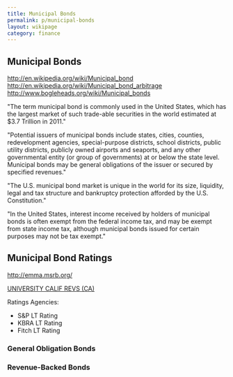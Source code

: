 ```yaml
---
title: Municipal Bonds
permalink: p/municipal-bonds
layout: wikipage
category: finance
---
```


Municipal Bonds
---------------

<http://en.wikipedia.org/wiki/Municipal_bond> <http://en.wikipedia.org/wiki/Municipal_bond_arbitrage> <http://www.bogleheads.org/wiki/Municipal_bonds>

"The term municipal bond is commonly used in the United States, which has the largest market of such trade-able securities in the world estimated at $3.7 Trillion in 2011."

"Potential issuers of municipal bonds include states, cities, counties, redevelopment agencies, special-purpose districts, school districts, public utility districts, publicly owned airports and seaports, and any other governmental entity (or group of governments) at or below the state level. Municipal bonds may be general obligations of the issuer or secured by specified revenues."

"The U.S. municipal bond market is unique in the world for its size, liquidity, legal and tax structure and bankruptcy protection afforded by the U.S. Constitution."

"In the United States, interest income received by holders of municipal bonds is often exempt from the federal income tax, and may be exempt from state income tax, although municipal bonds issued for certain purposes may not be tax exempt."

Municipal Bond Ratings
----------------------

<http://emma.msrb.org/>

[UNIVERSITY CALIF REVS (CA)](http://emma.msrb.org/IssuerHomePage/Issuer?id=8C07C9720926098FE17365FA201DC05E&type=G)

Ratings Agencies:

-   S&P LT Rating
-   KBRA LT Rating
-   Fitch LT Rating

### General Obligation Bonds

### Revenue-Backed Bonds

